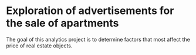 # Exploration of advertisements for the sale of apartments
The goal of this analytics project is to determine factors that most affect the price of real estate objects. 
